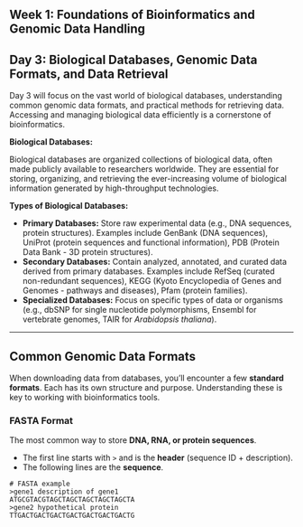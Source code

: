 ## Week 1: Foundations of Bioinformatics and Genomic Data Handling

## Day 3: Biological Databases, Genomic Data Formats, and Data Retrieval

Day 3 will focus on the vast world of biological databases, understanding common genomic data formats, and practical methods for retrieving data. Accessing and managing biological data efficiently is a cornerstone of bioinformatics.

**Biological Databases:**

Biological databases are organized collections of biological data, often made publicly available to researchers worldwide. They are essential for storing, organizing, and retrieving the ever-increasing volume of biological information generated by high-throughput technologies.

**Types of Biological Databases:**

*   **Primary Databases:** Store raw experimental data (e.g., DNA sequences, protein structures). Examples include GenBank (DNA sequences), UniProt (protein sequences and functional information), PDB (Protein Data Bank - 3D protein structures).
*   **Secondary Databases:** Contain analyzed, annotated, and curated data derived from primary databases. Examples include RefSeq (curated non-redundant sequences), KEGG (Kyoto Encyclopedia of Genes and Genomes - pathways and diseases), Pfam (protein families).
*   **Specialized Databases:** Focus on specific types of data or organisms (e.g., dbSNP for single nucleotide polymorphisms, Ensembl for vertebrate genomes, TAIR for *Arabidopsis thaliana*).

---

## Common Genomic Data Formats

When downloading data from databases, you’ll encounter a few **standard formats**. Each has its own structure and purpose. Understanding these is key to working with bioinformatics tools.

### FASTA Format
The most common way to store **DNA, RNA, or protein sequences**.  
- The first line starts with `>` and is the **header** (sequence ID + description).  
- The following lines are the **sequence**.  

```text
# FASTA example
>gene1 description of gene1
ATGCGTACGTAGCTAGCTAGCTAGCTAGCTA
>gene2 hypothetical protein
TTGACTGACTGACTGACTGACTGACTGACTG

